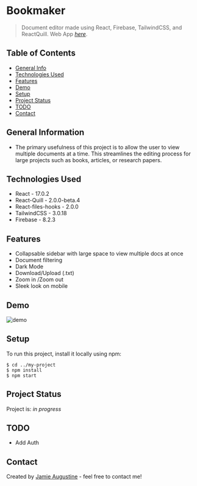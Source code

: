 # Bookmaker
> Document editor made using React, Firebase, TailwindCSS, and ReactQuill.
> Web App [_here_](https://compassionate-banach-b46723.netlify.app/).

## Table of Contents

- [General Info](#general-information)
- [Technologies Used](#technologies-used)
- [Features](#features)
- [Demo](#demo)
- [Setup](#setup)
- [Project Status](#project-status)
- [TODO](#todo)
- [Contact](#contact)

## General Information

- The primary usefulness of this project is to allow the user to view multiple documents at a time. This streamlines the editing process for large projects such as books, articles, or research papers.

## Technologies Used

- React - 17.0.2
- React-Quill - 2.0.0-beta.4
- React-files-hooks - 2.0.0
- TailwindCSS - 3.0.18
- Firebase - 8.2.3

## Features

- Collapsable sidebar with large space to view multiple docs at once
- Document filtering
- Dark Mode
- Download/Upload (.txt)
- Zoom in /Zoom out
- Sleek look on mobile

## Demo

![demo](https://firebasestorage.googleapis.com/v0/b/bookmaker-36cf0.appspot.com/o/bookmakerScreen.gif?alt=media&token=63a294cd-de6f-4b18-b6d4-12bfd61cc93a)

## Setup

To run this project, install it locally using npm:

```
$ cd ../my-project
$ npm install
$ npm start
```

## Project Status

Project is: _in progress_

## TODO

- Add Auth

## Contact

Created by [Jamie Augustine](https://cranky-wilson-97c459.netlify.app/) - feel free to contact me!
